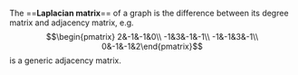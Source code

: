 The ==**Laplacian matrix**== of a graph is the difference between its degree matrix and adjacency matrix, e.g.
$$\begin{pmatrix}
2&-1&-1&0\\
-1&3&-1&-1\\
-1&-1&3&-1\\
0&-1&-1&2\end{pmatrix}$$is a generic adjacency matrix.